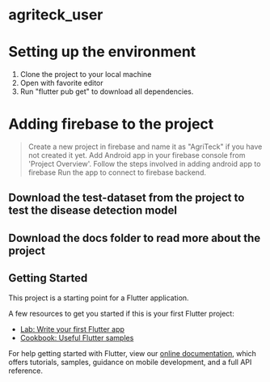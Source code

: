 # agriteck_user

# Setting up the environment

1. Clone the project to your local machine
2. Open with favorite editor
3. Run "flutter pub get" to download all dependencies.


# Adding firebase to the project

> Create a new project in firebase and name it as "AgriTeck" if you have not created it yet.
> Add Android app in your firebase console from 'Project Overview'.
> Follow the steps involved in adding android app to firebase 
> Run the app to connect to firebase backend.



## Download the test-dataset from the project to test the disease detection model

## Download the docs folder to read more about the project

## Getting Started

This project is a starting point for a Flutter application.

A few resources to get you started if this is your first Flutter project:

- [Lab: Write your first Flutter app](https://flutter.dev/docs/get-started/codelab)
- [Cookbook: Useful Flutter samples](https://flutter.dev/docs/cookbook)

For help getting started with Flutter, view our
[online documentation](https://flutter.dev/docs), which offers tutorials,
samples, guidance on mobile development, and a full API reference.

